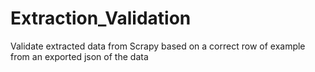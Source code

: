 # Extraction_Validation
Validate extracted data from Scrapy based on a correct row of example from an exported json of the data
